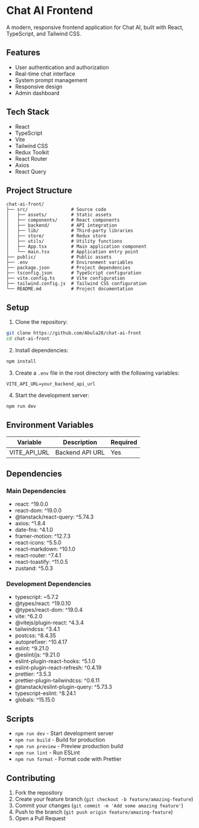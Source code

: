 # Chat AI Frontend

A modern, responsive frontend application for Chat AI, built with React, TypeScript, and Tailwind CSS.

## Features

- User authentication and authorization
- Real-time chat interface
- System prompt management
- Responsive design
- Admin dashboard

## Tech Stack

- React
- TypeScript
- Vite
- Tailwind CSS
- Redux Toolkit
- React Router
- Axios
- React Query

## Project Structure

```
chat-ai-front/
├── src/                # Source code
│   ├── assets/         # Static assets
│   ├── components/     # React components
│   ├── backend/        # API integration
│   ├── lib/            # Third-party libraries
│   ├── store/          # Redux store
│   ├── utils/          # Utility functions
│   ├── App.tsx         # Main application component
│   └── main.tsx        # Application entry point
├── public/             # Public assets
├── .env                # Environment variables
├── package.json        # Project dependencies
├── tsconfig.json       # TypeScript configuration
├── vite.config.ts      # Vite configuration
├── tailwind.config.js  # Tailwind CSS configuration
└── README.md           # Project documentation
```

## Setup

1. Clone the repository:

```bash
git clone https://github.com/Abula28/chat-ai-front
cd chat-ai-front
```

2. Install dependencies:

```bash
npm install
```

3. Create a `.env` file in the root directory with the following variables:

```env
VITE_API_URL=your_backend_api_url
```

4. Start the development server:

```bash
npm run dev
```

## Environment Variables

| Variable     | Description     | Required |
| ------------ | --------------- | -------- |
| VITE_API_URL | Backend API URL | Yes      |

## Dependencies

### Main Dependencies

- react: ^19.0.0
- react-dom: ^19.0.0
- @tanstack/react-query: ^5.74.3
- axios: ^1.8.4
- date-fns: ^4.1.0
- framer-motion: ^12.7.3
- react-icons: ^5.5.0
- react-markdown: ^10.1.0
- react-router: ^7.4.1
- react-toastify: ^11.0.5
- zustand: ^5.0.3

### Development Dependencies

- typescript: ~5.7.2
- @types/react: ^19.0.10
- @types/react-dom: ^19.0.4
- vite: ^6.2.0
- @vitejs/plugin-react: ^4.3.4
- tailwindcss: ^3.4.1
- postcss: ^8.4.35
- autoprefixer: ^10.4.17
- eslint: ^9.21.0
- @eslint/js: ^9.21.0
- eslint-plugin-react-hooks: ^5.1.0
- eslint-plugin-react-refresh: ^0.4.19
- prettier: ^3.5.3
- prettier-plugin-tailwindcss: ^0.6.11
- @tanstack/eslint-plugin-query: ^5.73.3
- typescript-eslint: ^8.24.1
- globals: ^15.15.0

## Scripts

- `npm run dev` - Start development server
- `npm run build` - Build for production
- `npm run preview` - Preview production build
- `npm run lint` - Run ESLint
- `npm run format` - Format code with Prettier

## Contributing

1. Fork the repository
2. Create your feature branch (`git checkout -b feature/amazing-feature`)
3. Commit your changes (`git commit -m 'Add some amazing feature'`)
4. Push to the branch (`git push origin feature/amazing-feature`)
5. Open a Pull Request
